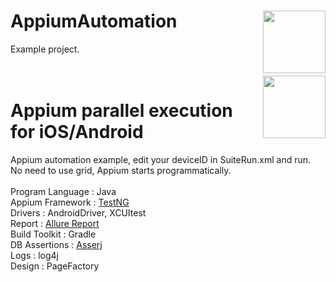# AppiumAutomation [<img src="https://avatars3.githubusercontent.com/u/3221291?v=3&s=200" align="right" width="100">](http://appium.io)
Example project.
</br>
</br>
</br>
<img src="https://mbtskoudsalg.com/images/ios-android-icon-png.png" align="right" width="100">

# Appium parallel execution for iOS/Android
Appium automation example, edit your deviceID in SuiteRun.xml and run.
</br>
No need to use grid, Appium starts programmatically.
</br>
</br>
Program Language : Java 
</br>
Appium Framework : [TestNG](https://testng.org/doc/index.html)
</br>
Drivers : AndroidDriver, XCUItest
</br>
Report : [Allure Report](http://allure.qatools.ru/) 
</br>
Build Toolkit : Gradle
</br>
DB Assertions : [Asserj](http://joel-costigliola.github.io/assertj/)
</br>
Logs : log4j
</br>
Design : PageFactory
</br>

